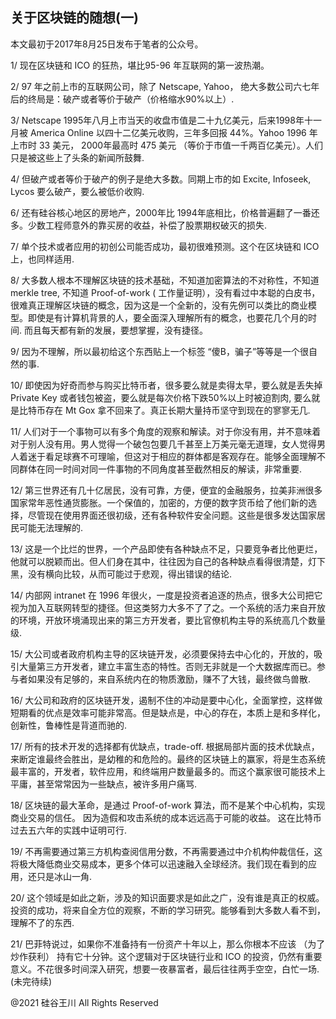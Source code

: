 ## 关于区块链的随想(一)

本文最初于2017年8月25日发布于笔者的公众号。

1/ 现在区块链和 ICO 的狂热，堪比95-96 年互联网的第一波热潮。

2/ 97 年之前上市的互联网公司，除了 Netscape, Yahoo， 绝大多数公司六七年后的终局是：破产或者等价于破产（价格缩水90%以上）.

3/ Netscape 1995年八月上市当天的收盘市值是二十九亿美元，后来1998年十一月被 America Online 以四十二亿美元收购，三年多回报
44%。Yahoo 1996 年上市时 33 美元， 2000年最高时 475 美元 （等价于市值一千两百亿美元）。人们只是被这些上了头条的新闻所鼓舞.

4/ 但破产或者等价于破产的例子是绝大多数。同期上市的如 Excite, Infoseek, Lycos 要么破产，要么被低价收购.

6/ 还有硅谷核心地区的房地产，2000年比 1994年底相比，价格普遍翻了一番还多。少数工程师意外的靠买房的收益，补偿了股票期权破灭的损失.

7/ 单个技术或者应用的初创公司能否成功，最初很难预测。这个在区块链和 ICO 上，也同样适用.

8/ 大多数人根本不理解区块链的技术基础，不知道加密算法的不对称性，不知道 merkle tree, 不知道 Proof-of-work (
工作量证明），没有看过中本聪的白皮书，很难真正理解区块链的概念，因为这是一个全新的，没有先例可以类比的商业模型。即使是有计算机背景的人，要全面深入理解所有的概念，也要花几个月的时间.
而且每天都有新的发展，要想掌握，没有捷径。

9/ 因为不理解，所以最初给这个东西贴上一个标签 “傻B，骗子”等等是一个很自然的事.

10/ 即使因为好奇而参与购买比特币者，很多要么就是卖得太早，要么就是丢失掉 Private Key 或者钱包被盗，要么就是每次价格下跌50%以上时被迫割肉,
要么就是比特币存在 Mt Gox 拿不回来了。真正长期大量持币坚守到现在的寥寥无几.

11/
人们对于一个事物可以有多个角度的观察和解读。对于你没有用，并不意味着对于别人没有用。男人觉得一个破包包要几千甚至上万美元毫无道理，女人觉得男人着迷于看足球赛不可理喻，但这对于相应的群体都是客观存在。能够全面理解不同群体在同一时间对同一件事物的不同角度甚至截然相反的解读，非常重要.

12/ 第三世界还有几十亿居民，没有可靠，方便，便宜的金融服务，拉美非洲很多国家常年恶性通货膨胀。一个保值的，加密的，方便的数字货币给了他们新的选择，尽管现在使用界面还很初级，还有各种软件安全问题。这些是很多发达国家居民可能无法理解的.

13/ 这是一个比烂的世界，一个产品即使有各种缺点不足，只要竞争者比他更烂，他就可以脱颖而出。但人们身在其中，往往因为自己的各种缺点看得很清楚，灯下黑，没有横向比较，从而可能过于悲观，得出错误的结论.

14/ 内部网 intranet 在 1996
年很火，一度是投资者追逐的热点，很多大公司把它视为加入互联网转型的捷径。但这类努力大多不了了之。一个系统的活力来自开放的环境，开放环境涌现出来的第三方开发者，要比官僚机构主导的系统高几个数量级.

15/ 大公司或者政府机构主导的区块链开发，必须要保持去中心化的，开放的，吸引大量第三方开发者，建立丰富生态的特性。否则无非就是一个大数据库而已。参与者如果没有足够的，来自系统内在的物质激励，赚不了大钱，最终做鸟兽散.

16/ 大公司和政府的区块链开发，遏制不住的冲动是要中心化，全面掌控，这样做短期看的优点是效率可能非常高。但是缺点是，中心的存在，本质上是和多样化，创新性，鲁棒性是背道而驰的.

17/ 所有的技术开发的选择都有优缺点，trade-off.
根据局部片面的技术优缺点，来断定谁最终会胜出，是幼稚的和危险的。最终的区块链上的赢家，将是生态系统最丰富的，开发者，软件应用，和终端用户数量最多的。而这个赢家很可能技术上平庸，甚至常常因为一些缺点，被许多用户痛骂.

18/ 区块链的最大革命，是通过 Proof-of-work 算法，而不是某个中心机构，实现商业交易的信任。 因为造假和攻击系统的成本远远高于可能的收益。
这在比特币过去五六年的实践中证明可行.

19/ 不再需要通过第三方机构查阅信用分数，不再需要通过中介机构仲裁信任，这将极大降低商业交易成本，更多个体可以迅速融入全球经济。我们现在看到的应用，还只是冰山一角.

20/ 这个领域是如此之新，涉及的知识面要求是如此之广，没有谁是真正的权威。投资的成功，将来自全方位的观察，不断的学习研究。能够看到大多数人看不到，理解不了的东西.

21/ 巴菲特说过，如果你不准备持有一份资产十年以上，那么你根本不应该 （为了炒作获利） 持有它十分钟。这个逻辑对于区块链行业和
ICO 的投资，仍然有重要意义。不花很多时间深入研究，想要一夜暴富者，最后往往两手空空，白忙一场.(未完待续)

@2021 硅谷王川 All Rights Reserved

